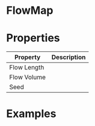 # FlowMap


# Properties


| Property | Description| 
| -------- | -----------|
| Flow Length |  |
| Flow Volume |  |
| Seed |  |




# Examples
